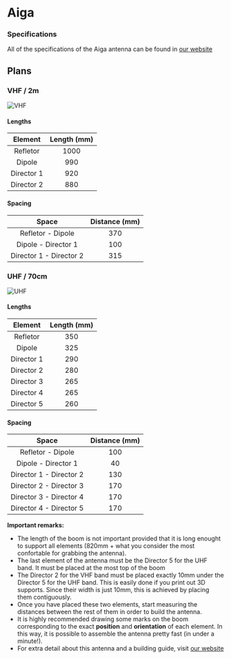 # Aiga

### Specifications

All of the specifications of the Aiga antenna can be found in [our website](https://www.fidtenas.ga/blog/2021-08-08-aiga/)

## Plans

### VHF / 2m

![VHF](https://github.com/pepassaco/FIDtennas/blob/main/Antennae/Satellite/Aiga/images/V.png?raw=true)

#### Lengths

|   Element  | Length (mm) |
|:----------:|:-----------:|
|  Refletor  |     1000    |
|   Dipole   |     990     |
| Director 1 |     920     |
| Director 2 |     880     |

#### Spacing

|          Space          | Distance (mm) |
|:-----------------------:|:-------------:|
|    Refletor - Dipole    |      370      |
|   Dipole - Director 1   |      100      |
| Director 1 - Director 2 |      315      |


### UHF / 70cm 

![UHF](https://github.com/pepassaco/FIDtennas/blob/main/Antennae/Satellite/Aiga/images/U.png?raw=true)

#### Lengths

|   Element  | Length (mm) |
|:----------:|:-----------:|
|  Refletor  |     350     |
|   Dipole   |     325     |
| Director 1 |     290     |
| Director 2 |     280     |
| Director 3 |     265     |
| Director 4 |     265     |
| Director 5 |     260     |

#### Spacing

|          Space          | Distance (mm) |
|:-----------------------:|:-------------:|
|    Refletor - Dipole    |      100      |
|   Dipole - Director 1   |       40      |
| Director 1 - Director 2 |      130      |
| Director 2 - Director 3 |      170      |
| Director 3 - Director 4 |      170      |
| Director 4 - Director 5 |      170      |


**Important remarks:**

- The length of the boom is not important provided that it is long enought to support all elements (820mm + what you consider the most confortable for grabbing the antenna).
- The last element of the antenna must be the Director 5 for the UHF band. It must be placed at the most top of the boom
- The Director 2 for the VHF band must be placed exactly 10mm under the Director 5 for the UHF band. This is easily done if you print out 3D supports. Since their width is just 10mm, this is achieved by placing them contiguously.
- Once you have placed these two elements, start measuring the distances between the rest of them in order to build the antenna.
- It is highly recommended drawing some marks on the boom corresponding to the exact **position** and **orientation** of each element. In this way, it is possible to assemble the antenna pretty fast (in under a minute!).
- For extra detail about this antenna and a building guide, visit [our website](https://www.fidtenas.ga/blog/2021-08-08-aiga/)

